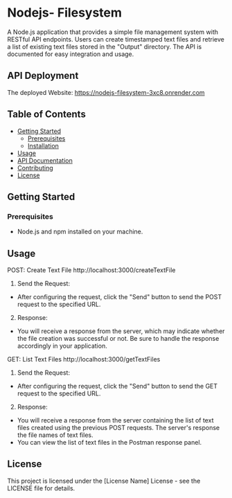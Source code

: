 # Nodejs- Filesystem

A Node.js application that provides a simple file management system with RESTful API endpoints. Users can create timestamped text files and retrieve a list of existing text files stored in the "Output" directory. The API is documented for easy integration and usage.

## API Deployment

The deployed Website: https://nodejs-filesystem-3xc8.onrender.com

## Table of Contents

- [Getting Started](#getting-started)
  - [Prerequisites](#prerequisites)
  - [Installation](#installation)
- [Usage](#usage)
- [API Documentation](#api-documentation)
- [Contributing](#contributing)
- [License](#license)

## Getting Started

### Prerequisites

- Node.js and npm installed on your machine.



## Usage

POST: Create Text File
http://localhost:3000/createTextFile

1. Send the Request:

- After configuring the request, click the "Send" button to send the POST request to the specified URL.

2. Response:

- You will receive a response from the server, which may indicate whether the file creation was successful or not. Be sure to handle the response accordingly in your application.

GET: List Text Files
http://localhost:3000/getTextFiles

1. Send the Request:

- After configuring the request, click the "Send" button to send the GET request to the specified URL.

2. Response:

- You will receive a response from the server containing the list of text files created using the previous POST requests. The server's response the file names of text files.
- You can view the list of text files in the Postman response panel.





## License

This project is licensed under the [License Name] License - see the LICENSE file for details.
